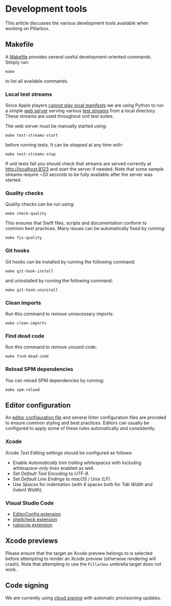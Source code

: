 
# Development tools

This article discusses the various development tools available when working on Pillarbox.

## Makefile

A [Makefile](../Makefile) provides several useful development-oriented commands. Simply run:

```shell
make
```

to list all available commands.

### Local test streams

Since Apple players [cannot play local manifests](https://developer.apple.com/forums/thread/69357?answerId=202051022#202051022) we are using Python to run a simple [web server](https://docs.python.org/3/library/http.server.html) serving various [test streams](TEST_STREAM_GENERATION.md) from a local directory. These streams are used throughout unit test suites.

The web server must be manually started using:

```shell
make test-streams-start
```

before running tests. It can be stopped at any time with:

```shell
make test-streams-stop
```

If unit tests fail you should check that streams are served correctly at [http://localhost:8123](http://localhost:8123) and start the server if needed. Note that some sample streams require ~20 seconds to be fully available after the server was started.

### Quality checks

Quality checks can be run using:

```shell
make check-quality
```

This ensures that Swift files, scripts and documentation conform to common best practices. Many issues can be automatically fixed by running:

```shell
make fix-quality
```

### Git hooks

Git hooks can be installed by running the following command:

```shell
make git-hook-install
```

and uninstalled by running the following command:

```shell
make git-hook-uninstall
```

### Clean imports

Run this command to remove unnecessary imports:

```shell
make clean-imports
```

### Find dead code

Run this command to remove unused code:

```shell
make find-dead-code
```

### Reload SPM dependencies

You can reload SPM dependencies by running:

```shell
make spm-reload
```

## Editor configuration

An [editor configuration file](../.editorconfig) and several linter configuration files are provided to ensure common styling and best practices. Editors can usually be configured to apply some of these rules automatically and consistently.

### Xcode

Xcode _Text Editing_ settings should be configured as follows:

- Enable _Automatically trim trailing whitespaces_ with _Including whitespace-only lines_ enabled as well.
- Set _Default Text Encoding_ to _UTF-8_.
- Set _Default Line Endings_ to _macOS / Unix (LF)_.
- Use _Spaces_ for indentation (with 4 spaces both for _Tab Width_ and _Indent Width_).

### Visual Studio Code

- [EditorConfig extension](https://marketplace.visualstudio.com/items?itemName=EditorConfig.EditorConfig)
- [shellcheck extension](https://marketplace.visualstudio.com/items?itemName=timonwong.shellcheck)
- [rubocop extension](https://marketplace.visualstudio.com/items?itemName=misogi.ruby-rubocop)

## Xcode previews

Please ensure that the target an Xcode preview belongs to is selected before attempting to render an Xcode preview (otherwise rendering will crash). Note that attempting to use the `Pillarbox` umbrella target does not work.

## Code signing

We are currently using [cloud signing](https://developer.apple.com/wwdc21/10204) with automatic provisioning updates.
